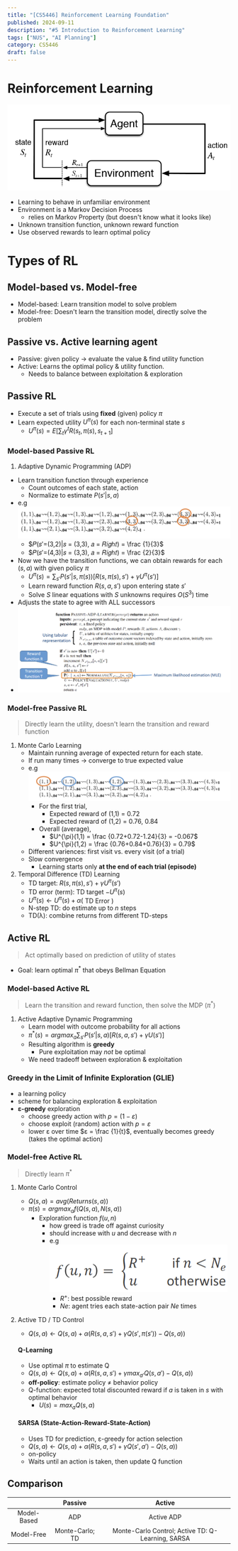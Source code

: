 ```yaml
---
title: "[CS5446] Reinforcement Learning Foundation"
published: 2024-09-11
description: "#5 Introduction to Reinforcement Learning"
tags: ["NUS", "AI Planning"]
category: CS5446
draft: false
---
```


# Reinforcement Learning
![Reinforcement Learning](RL.png)
- Learning to behave in unfamiliar environment
- Environment is a Markov Decision Process
    - relies on Markov Property (but doesn't know what it looks like)
- Unknown transition function, unknown reward function
- Use observed rewards to learn optimal policy

# Types of RL
## Model-based vs. Model-free
- Model-based: Learn transition model to solve problem
- Model-free: Doesn't learn the transition model, directly solve the problem

## Passive vs. Active learning agent
- Passive: given policy → evaluate the value & find utility function
- Active: Learns the optimal policy & utility function.
    - Needs to balance between exploitation & exploration

## Passive RL
- Execute a set of trials using **fixed** (given) policy $\pi$
- Learn expected utility $U^{\pi}(s)$ for each non-terminal state $s$
    - $U^{\pi}(s) = E[\sum_{t} γ^t R(s_t, \pi(s), s_{t+1}]$
### **Model-based** Passive RL
1. Adaptive Dynamic Programming (ADP)
- Learn transition function through experience
    - Count outcomes of each state, action
    - Normalize to estimate $P(s'|s,a)$
- e.g ![ADP example](ADP.png)
    - $𝑃(𝑠′=(3,2)|𝑠 = (3,3), 𝑎 = 𝑅𝑖𝑔ℎ𝑡) = \frac {1}{3}$
    - $𝑃(𝑠′=(4,3)|𝑠 = (3,3), 𝑎 = 𝑅𝑖𝑔ℎ𝑡) = \frac {2}{3}$
- Now we have the transition functions, we can obtain rewards for each $(s, a)$ with given policy $\pi$
    - $U^{\pi}(s) = \sum_{s'} P(s'|s, \pi(s))[R(s, \pi(s),s') + γU^{\pi}(s')]$
    - Learn reward function $R(s,a,s')$ upon entering state $s'$
    - Solve $S$ linear equations with $S$ unknowns requires $O(S^3)$ time 
- Adjusts the state to agree with ALL successors
- ![ADP algorithm](ADP_algo.png)

### **Model-free** Passive RL
> Directly learn the utility, doesn't learn the transition and reward function
1. Monte Carlo Learning
    - Maintain running average of expected return for each state.
    - If run many times → converge to true expected value
    - e.g ![MC example](MC.png)
        - For the first trial, 
            - Expected reward of (1,1) = 0.72
            - Expected reward of (1,2) = 0.76, 0.84
        - Overall (average),
            - $U^{\pi}(1,1) = \frac {0.72+0.72-1.24}{3} = -0.067$
            - $U^{\pi}(1,2) = \frac {0.76+0.84+0.76}{3} = 0.79$
    - Different variences: first visit vs. every visit (of a trial)
    - Slow convergence
        - Learning starts only **at the end of each trial (episode)**
2. Temporal Difference (TD) Learning
    - TD target: $R(s, \pi(s),s') + γU^{\pi}(s')$
    - TD error (term): TD target $- U^{\pi}(s)$
    - $U^{\pi}(s) ← U^{\pi}(s) + α($ TD Error $)$
    - N-step TD: do estimate up to $n$ steps
    - TD(λ): combine returns from different TD-steps

## Active RL
> Act optimally based on prediction of utility of states
- Goal: learn optimal $\pi^*$ that obeys Bellman Equation
### **Model-based** Active RL
> Learn the transition and reward function, then solve the MDP ($\pi^*$)
1. Active Adaptive Dynamic Programming
    - Learn model with outcome probability for all actions
    - $\pi^*(s) = argmax_{a} \sum_{s'} P(s'|s,a) [R(s,a,s')+ γ U(s')]$
    - Resulting algorithm is **greedy**
        - Pure exploitation may *not* be optimal
    - We need tradeoff between exploration & exploitation

### Greedy in the Limit of Infinite Exploration (GLIE)
- a learning policy
- scheme for balancing exploration & exploitation
- **ε-greedy** exploration
    - choose greedy action with $p=(1-ε)$
    - choose exploit (random) action with $p=ε$
    - lower ε over time $ε = \frac {1}{t}$, eventually becomes greedy (takes the optimal action)

### **Model-free** Active RL
> Directly learn $\pi^*$
1. Monte Carlo Control
    - $Q(s, a) = avg( Returns(s,a))$
    - $\pi(s) = argmax_{a}f(Q(s,a), N(s,a))$
        - Exploration function $f(u,n)$
            - how greed is trade off against curiosity
            - should increase with $u$ and decrease with $n$
            - e.g ![Exploration function](exploration_function.png)
                - $R^+$: best possible reward
                - $Ne$: agent tries each state-action pair $Ne$ times
2. Active TD / TD Control
    - $Q(s,a) ← Q(s,a) + α(R(s,a,s') + γQ(s', \pi(s'))-Q(s,a))$
    #### Q-Learning
    - Use optimal $\pi$ to estimate Q
    - $Q(s,a) ← Q(s,a) + α(R(s,a,s') + γmax_{a'} Q(s,a')-Q(s,a))$
    - **off-policy**: estimate policy ≠ behavior policy
    - Q-function: expected total discounted reward if $a$ is taken in $s$ with optimal behavior
        - $U(s) = max_a Q(s,a)$

    #### SARSA (State-Action-Reward-State-Action)
    - Uses TD for prediction, ε-greedy for action selection
    - $Q(s,a) ← Q(s,a) + α(R(s,a,s') + γQ(s',a')-Q(s,a))$
    - on-policy
    - Waits until an action is taken, then update Q function

## Comparison
|             |      Passive     |                       Active                       |
|:-----------:|:----------------:|:--------------------------------------------------:|
| Model-Based |        ADP       |                     Active ADP                     |
|  Model-Free | Monte-Carlo;  TD | Monte-Carlo Control;  Active TD: Q-Learning, SARSA |
